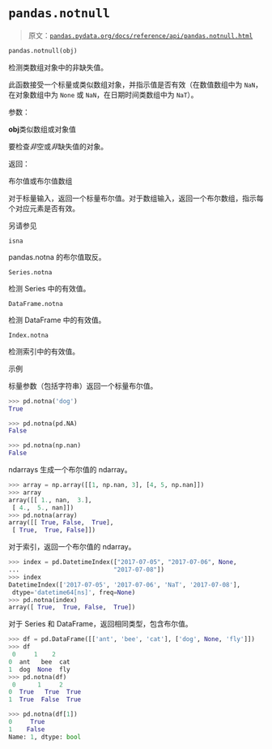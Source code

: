 # `pandas.notnull`

> 原文：[`pandas.pydata.org/docs/reference/api/pandas.notnull.html`](https://pandas.pydata.org/docs/reference/api/pandas.notnull.html)

```py
pandas.notnull(obj)
```

检测类数组对象中的非缺失值。

此函数接受一个标量或类似数组对象，并指示值是否有效（在数值数组中为 `NaN`，在对象数组中为 `None` 或 `NaN`，在日期时间类数组中为 `NaT`）。

参数：

**obj**类似数组或对象值

要检查*非*空或*非*缺失值的对象。

返回：

布尔值或布尔值数组

对于标量输入，返回一个标量布尔值。对于数组输入，返回一个布尔数组，指示每个对应元素是否有效。

另请参见

`isna`

pandas.notna 的布尔值取反。

`Series.notna`

检测 Series 中的有效值。

`DataFrame.notna`

检测 DataFrame 中的有效值。

`Index.notna`

检测索引中的有效值。

示例

标量参数（包括字符串）返回一个标量布尔值。

```py
>>> pd.notna('dog')
True 
```

```py
>>> pd.notna(pd.NA)
False 
```

```py
>>> pd.notna(np.nan)
False 
```

ndarrays 生成一个布尔值的 ndarray。

```py
>>> array = np.array([[1, np.nan, 3], [4, 5, np.nan]])
>>> array
array([[ 1., nan,  3.],
 [ 4.,  5., nan]])
>>> pd.notna(array)
array([[ True, False,  True],
 [ True,  True, False]]) 
```

对于索引，返回一个布尔值的 ndarray。

```py
>>> index = pd.DatetimeIndex(["2017-07-05", "2017-07-06", None,
...                          "2017-07-08"])
>>> index
DatetimeIndex(['2017-07-05', '2017-07-06', 'NaT', '2017-07-08'],
 dtype='datetime64[ns]', freq=None)
>>> pd.notna(index)
array([ True,  True, False,  True]) 
```

对于 Series 和 DataFrame，返回相同类型，包含布尔值。

```py
>>> df = pd.DataFrame([['ant', 'bee', 'cat'], ['dog', None, 'fly']])
>>> df
 0     1    2
0  ant   bee  cat
1  dog  None  fly
>>> pd.notna(df)
 0      1     2
0  True   True  True
1  True  False  True 
```

```py
>>> pd.notna(df[1])
0     True
1    False
Name: 1, dtype: bool 
```
